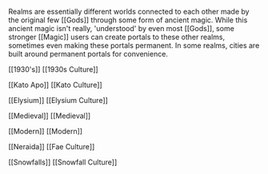Realms are essentially different worlds connected to each other made by the original few [[Gods]] through some form of ancient magic. While this ancient magic isn't really, 'understood' by even most [[Gods]], some stronger [[Magic]] users can create portals to these other realms, sometimes even making these portals permanent. In some realms, cities are built around permanent portals for convenience.

[[1930's]]
 [[1930s Culture]]

[[Kato Apo]]
 [[Kato Culture]]

[[Elysium]]
 [[Elysium Culture]]

[[Medieval]]
 [[Medieval]]

[[Modern]]
 [[Modern]]

[[Neraida]]
 [[Fae Culture]]

[[Snowfalls]]
 [[Snowfall Culture]]


